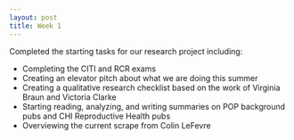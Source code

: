```yaml
---
layout: post
title: Week 1
---
```


Completed the starting tasks for our research project including:
- Completing the CITI and RCR exams
- Creating an elevator pitch about what we are doing this summer
- Creating a qualitative research checklist based on the work of Virginia Braun and Victoria Clarke
- Starting reading, analyzing, and writing summaries on POP background pubs and CHI Reproductive Health pubs
- Overviewing the current scrape from Colin LeFevre
